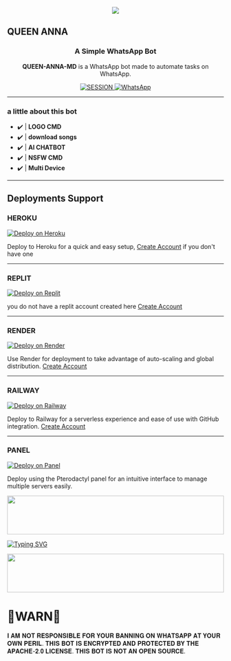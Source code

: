 <p align="center">
<img src="https://raw.githubusercontent.com/toge012345/QUEEN-ANNA/main/ANNA.jpg?token=GHSAT0AAAAAACWTLQTAKIO46WHT6Q5MQYN4ZXBDOZQ" />
</p>
<h2>QUEEN ANNA</h2></h2>
<h3 align="center">A Simple WhatsApp Bot</h3>

<p align="center">
    <strong>QUEEN-ANNA-MD</strong> is a WhatsApp bot made to automate tasks on WhatsApp.
</p>

<p align="center">
    <a href='https://anna-web-woad.vercel.app/' target="_blank">
        <img alt='SESSION' src='https://img.shields.io/badge/Get%20Session%20ID-100000?style=for-the-badge&logo=scan&logoColor=white&labelColor=black&color=blue'/>
    </a>
     <a href="https://whatsapp.com/channel/0029VaiuD4s4IBhI0fzbv40Z">
        <img alt="WhatsApp" src="https://img.shields.io/badge/-Whatsapp%20Channel-green?style=for-the-badge&logo=whatsapp&logoColor=black"/>
    </a>
</p>

---

### a little about this bot
- ✔️ | **LOGO CMD** 
- ✔️ | **download songs** 
- ✔️ | **AI CHATBOT**
- ✔️ | **NSFW CMD**
- ✔️ | **Multi Device**   
---------

## Deployments Support

### HEROKU
[![Deploy on Heroku](https://img.shields.io/badge/Deploy%20on-Heroku-430098?style=for-the-badge&logo=heroku&logoColor=white)](https://www.heroku.com/deploy?template=https://github.com/toge012345/QUEEN-MIA-MD)

Deploy to Heroku for a quick and easy setup, [Create Account](https://signup.heroku.com/login) if you don't have one

---

### REPLIT
[![Deploy on Replit](https://img.shields.io/badge/Deploy%20on-Replit-0B0D0E?style=for-the-badge&logo=render&logoColor=white)](https://repl.it/github/toge012345/QUEEN-ANNA) 

you do not have a replit account created here [Create Account](https://replit.com/signup)

---

### RENDER
[![Deploy on Render](https://img.shields.io/badge/Deploy%20on-Render-003d2b?style=for-the-badge&logo=render&logoColor=white)](https://render.com/deploy?repo=https://github.com/toge012345/QUEEN-ANNA&env=SESSION_ID,BOT_INFO)

Use Render for deployment to take advantage of auto-scaling and global distribution. [Create Account](https://render.com/)

---

### RAILWAY
[![Deploy on Railway](https://img.shields.io/badge/Deploy%20on-Railway-0B0D0E?style=for-the-badge&logo=railway&logoColor=white)](https://railway.app/new/template?template=https://github.com/toge012345/QUEEN-ANNA&envs=SESSION_ID)


Deploy to Railway for a serverless experience and ease of use with GitHub integration. [Create Account](https://railway.app/)

---

### PANEL
[![Deploy on Panel](https://img.shields.io/badge/Deploy%20on-Panel-FF7139?style=for-the-badge&logo=pterodactyl&logoColor=white)](https://cpanel.net/)

Deploy using the Pterodactyl panel for an intuitive interface to manage multiple servers easily.


<img src="https://i.imgur.com/dBaSKWF.gif" height="90" width="100%">

<a href="https://git.io/typing-svg"><img src="https://readme-typing-svg.demolab.com?font=Black+Ops+One&size=50&pause=1000&color=F70707&center=true&width=910&height=100&lines=QUEEN+ANNA" alt="Typing SVG" /></a>
  </p>
<img src="https://i.imgur.com/dBaSKWF.gif" height="90" width="100%">



# 🚨WARN🚨
𝐈 𝐀𝐌 𝐍𝐎𝐓 𝐑𝐄𝐒𝐏𝐎𝐍𝐒𝐈𝐁𝐋𝐄 𝐅𝐎𝐑 𝐘𝐎𝐔𝐑 𝐁𝐀𝐍𝐍𝐈𝐍𝐆 𝐎𝐍 𝐖𝐇𝐀𝐓𝐒𝐀𝐏𝐏 𝐀𝐓 𝐘𝐎𝐔𝐑 𝐎𝐖𝐍 𝐏𝐄𝐑𝐈𝐋.
𝐓𝐇𝐈𝐒 𝐁𝐎𝐓 𝐈𝐒 𝐄𝐍𝐂𝐑𝐘𝐏𝐓𝐄𝐃 𝐀𝐍𝐃 𝐏𝐑𝐎𝐓𝐄𝐂𝐓𝐄𝐃 𝐁𝐘 𝐓𝐇𝐄 𝐀𝐏𝐀𝐂𝐇𝐄-𝟐.𝟎 𝐋𝐈𝐂𝐄𝐍𝐒𝐄.
𝐓𝐇𝐈𝐒 𝐁𝐎𝐓 𝐈𝐒 𝐍𝐎𝐓 𝐀𝐍 𝐎𝐏𝐄𝐍 𝐒𝐎𝐔𝐑𝐂𝐄.

